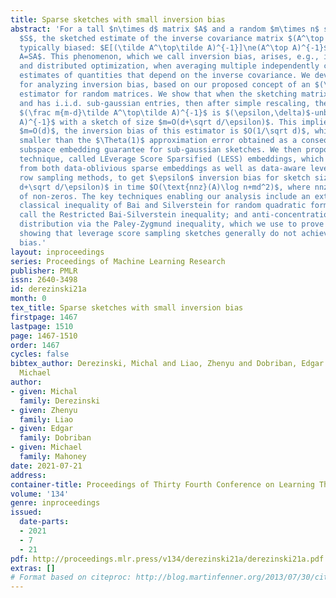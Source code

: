 ```yaml
---
title: Sparse sketches with small inversion bias
abstract: 'For a tall $n\times d$ matrix $A$ and a random $m\times n$ sketching matrix
  $S$, the sketched estimate of the inverse covariance matrix $(A^\top A)^{-1}$ is
  typically biased: $E[(\tilde A^\top\tilde A)^{-1}]\ne(A^\top A)^{-1}$, where $\tilde
  A=SA$. This phenomenon, which we call inversion bias, arises, e.g., in statistics
  and distributed optimization, when averaging multiple independently constructed
  estimates of quantities that depend on the inverse covariance. We develop a framework
  for analyzing inversion bias, based on our proposed concept of an $(\epsilon,\delta)$-unbiased
  estimator for random matrices. We show that when the sketching matrix $S$ is dense
  and has i.i.d. sub-gaussian entries, then after simple rescaling, the estimator
  $(\frac m{m-d}\tilde A^\top\tilde A)^{-1}$ is $(\epsilon,\delta)$-unbiased for $(A^\top
  A)^{-1}$ with a sketch of size $m=O(d+\sqrt d/\epsilon)$. This implies that for
  $m=O(d)$, the inversion bias of this estimator is $O(1/\sqrt d)$, which is much
  smaller than the $\Theta(1)$ approximation error obtained as a consequence of the
  subspace embedding guarantee for sub-gaussian sketches. We then propose a new sketching
  technique, called LEverage Score Sparsified (LESS) embeddings, which uses ideas
  from both data-oblivious sparse embeddings as well as data-aware leverage-based
  row sampling methods, to get $\epsilon$ inversion bias for sketch size $m=O(d\log
  d+\sqrt d/\epsilon)$ in time $O(\text{nnz}(A)\log n+md^2)$, where nnz is the number
  of non-zeros. The key techniques enabling our analysis include an extension of a
  classical inequality of Bai and Silverstein for random quadratic forms, which we
  call the Restricted Bai-Silverstein inequality; and anti-concentration of the Binomial
  distribution via the Paley-Zygmund inequality, which we use to prove a lower bound
  showing that leverage score sampling sketches generally do not achieve small inversion
  bias.'
layout: inproceedings
series: Proceedings of Machine Learning Research
publisher: PMLR
issn: 2640-3498
id: derezinski21a
month: 0
tex_title: Sparse sketches with small inversion bias
firstpage: 1467
lastpage: 1510
page: 1467-1510
order: 1467
cycles: false
bibtex_author: Derezinski, Michal and Liao, Zhenyu and Dobriban, Edgar and Mahoney,
  Michael
author:
- given: Michal
  family: Derezinski
- given: Zhenyu
  family: Liao
- given: Edgar
  family: Dobriban
- given: Michael
  family: Mahoney
date: 2021-07-21
address:
container-title: Proceedings of Thirty Fourth Conference on Learning Theory
volume: '134'
genre: inproceedings
issued:
  date-parts:
  - 2021
  - 7
  - 21
pdf: http://proceedings.mlr.press/v134/derezinski21a/derezinski21a.pdf
extras: []
# Format based on citeproc: http://blog.martinfenner.org/2013/07/30/citeproc-yaml-for-bibliographies/
---
```

